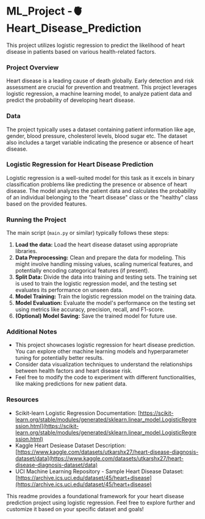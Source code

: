 # ML_Project -🫀Heart_Disease_Prediction

This project utilizes logistic regression to predict the likelihood of heart disease in patients based on various health-related factors.

### Project Overview

Heart disease is a leading cause of death globally. Early detection and risk assessment are crucial for prevention and treatment. This project leverages logistic regression, a machine learning model, to analyze patient data and predict the probability of developing heart disease. 

###  Data

The project typically uses a dataset containing patient information like age, gender, blood pressure, cholesterol levels, blood sugar etc. The dataset also includes a target variable indicating the presence or absence of heart disease.

###  Logistic Regression for Heart Disease Prediction

Logistic regression is a well-suited model for this task as it excels in binary classification problems like predicting the presence or absence of heart disease. The model analyzes the patient data and calculates the probability of an individual belonging to the "heart disease" class or the "healthy" class based on the provided features.

###  Running the Project

The main script (`main.py` or similar) typically follows these steps:

1. **Load the data:** Load the heart disease dataset using appropriate libraries.
2. **Data Preprocessing:** Clean and prepare the data for modeling. This might involve handling missing values, scaling numerical features, and potentially encoding categorical features (if present).
3. **Split Data:** Divide the data into training and testing sets. The training set is used to train the logistic regression model, and the testing set evaluates its performance on unseen data.
4. **Model Training:** Train the logistic regression model on the training data. 
5. **Model Evaluation:** Evaluate the model's performance on the testing set using metrics like accuracy, precision, recall, and F1-score. 
6. **(Optional) Model Saving:**  Save the trained model for future use.

###  Additional Notes

* This project showcases logistic regression for heart disease prediction. You can explore other machine learning models and hyperparameter tuning for potentially better results. 
* Consider data visualization techniques to understand the relationships between health factors and heart disease risk.
* Feel free to modify the code to experiment with different functionalities, like making predictions for new patient data.

###  Resources

*  Scikit-learn Logistic Regression Documentation: [https://scikit-learn.org/stable/modules/generated/sklearn.linear_model.LogisticRegression.html](https://scikit-learn.org/stable/modules/generated/sklearn.linear_model.LogisticRegression.html)
*  Kaggle Heart Desiease Dataset Description: [https://www.kaggle.com/datasets/utkarshx27/heart-disease-diagnosis-dataset/data](https://www.kaggle.com/datasets/utkarshx27/heart-disease-diagnosis-dataset/data)
*  UCI Machine Learning Repository - Sample Heart Disease Dataset: [https://archive.ics.uci.edu/dataset/45/heart+disease](https://archive.ics.uci.edu/dataset/45/heart+disease)

This readme provides a foundational framework for your heart disease prediction project using logistic regression. Feel free to explore further and customize it based on your specific dataset and goals!
